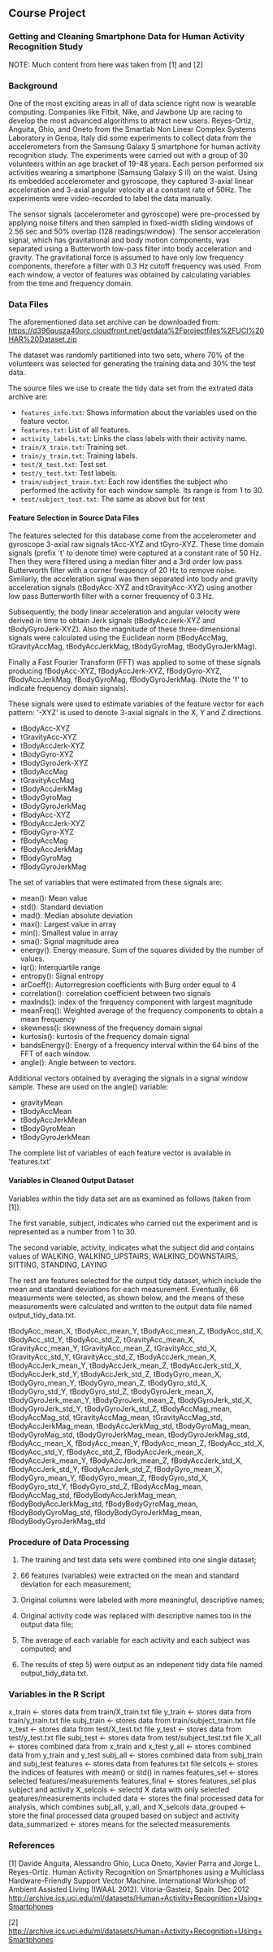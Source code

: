 ## Course Project

### Getting and Cleaning Smartphone Data for Human Activity Recognition Study

NOTE: Much content from here was taken from [1] and [2]


### Background

One of the most exciting areas in all of data science right now is wearable computing. Companies like Fitbit, Nike, and Jawbone Up are racing to develop the most advanced algorithms to attract new users. Reyes-Ortiz, Anguita, Ghio, and Oneto from the Smartlab Non Linear Complex Systems Laboratory in Genoa, Italy did some experiments to collect data from the accelerometers from the Samsung Galaxy S smartphone for human activity recognition study. The experiments were carried out with a group of 30 volunteers within an age bracket of 19-48 years. Each person performed six activities wearing a smartphone (Samsung Galaxy S II) on the waist. Using its embedded accelerometer and gyroscope, they captured 3-axial linear acceleration and 3-axial angular velocity at a constant rate of 50Hz. The experiments were video-recorded to label the data manually.

The sensor signals (accelerometer and gyroscope) were pre-processed by applying noise filters and then sampled in fixed-width sliding windows of 2.56 sec and 50% overlap (128 readings/window). The sensor acceleration signal, which has gravitational and body motion components, was separated using a Butterworth low-pass filter into body acceleration and gravity. The gravitational force is assumed to have only low frequency components, therefore a filter with 0.3 Hz cutoff frequency was used. From each window, a vector of features was obtained by calculating variables from the time and frequency domain.


### Data Files

The aforementioned data set archive can be downloaded from: https://d396qusza40orc.cloudfront.net/getdata%2Fprojectfiles%2FUCI%20HAR%20Dataset.zip

The dataset was randomly partitioned into two sets, where 70% of the volunteers was selected for generating the training data and 30% the test data.

The source files we use to create the tidy data set from the extrated data archive are:
*  `features_info.txt`: Shows information about the variables used on the feature vector.
*  `features.txt`: List of all features.
*  `activity_labels.txt`: Links the class labels with their activity name.
*  `train/X_train.txt`: Training set.
*  `train/y_train.txt`: Training labels.
*  `test/X_test.txt`: Test set.
*  `test/y_test.txt`: Test labels.
*  `train/subject_train.txt`: Each row identifies the subject who performed the activity for each window sample. Its range is from 1 to 30.
*  `test/subject_test.txt`: The same as above but for test


#### Feature Selection in Source Data Files

The features selected for this database come from the accelerometer and gyroscope 3-axial raw signals tAcc-XYZ and tGyro-XYZ. These time domain signals (prefix 't' to denote time) were captured at a constant rate of 50 Hz. Then they were filtered using a median filter and a 3rd order low pass Butterworth filter with a corner frequency of 20 Hz to remove noise. Similarly, the acceleration signal was then separated into body and gravity acceleration signals (tBodyAcc-XYZ and tGravityAcc-XYZ) using another low pass Butterworth filter with a corner frequency of 0.3 Hz. 

Subsequently, the body linear acceleration and angular velocity were derived in time to obtain Jerk signals (tBodyAccJerk-XYZ and tBodyGyroJerk-XYZ). Also the magnitude of these three-dimensional signals were calculated using the Euclidean norm (tBodyAccMag, tGravityAccMag, tBodyAccJerkMag, tBodyGyroMag, tBodyGyroJerkMag). 

Finally a Fast Fourier Transform (FFT) was applied to some of these signals producing fBodyAcc-XYZ, fBodyAccJerk-XYZ, fBodyGyro-XYZ, fBodyAccJerkMag, fBodyGyroMag, fBodyGyroJerkMag. (Note the 'f' to indicate frequency domain signals). 

These signals were used to estimate variables of the feature vector for each pattern: '-XYZ' is used to denote 3-axial signals in the X, Y and Z directions.

* tBodyAcc-XYZ
* tGravityAcc-XYZ
* tBodyAccJerk-XYZ
* tBodyGyro-XYZ
* tBodyGyroJerk-XYZ
* tBodyAccMag
* tGravityAccMag
* tBodyAccJerkMag
* tBodyGyroMag
* tBodyGyroJerkMag
* fBodyAcc-XYZ
* fBodyAccJerk-XYZ
* fBodyGyro-XYZ
* fBodyAccMag
* fBodyAccJerkMag
* fBodyGyroMag
* fBodyGyroJerkMag

The set of variables that were estimated from these signals are: 

* mean(): Mean value
* std(): Standard deviation
* mad(): Median absolute deviation 
* max(): Largest value in array
* min(): Smallest value in array
* sma(): Signal magnitude area
* energy(): Energy measure. Sum of the squares divided by the number of values. 
* iqr(): Interquartile range 
* entropy(): Signal entropy
* arCoeff(): Autorregresion coefficients with Burg order equal to 4
* correlation(): correlation coefficient between two signals
* maxInds(): index of the frequency component with largest magnitude
* meanFreq(): Weighted average of the frequency components to obtain a mean frequency
* skewness(): skewness of the frequency domain signal 
* kurtosis(): kurtosis of the frequency domain signal 
* bandsEnergy(): Energy of a frequency interval within the 64 bins of the FFT of each window.
* angle(): Angle between to vectors.

Additional vectors obtained by averaging the signals in a signal window sample. These are used on the angle() variable:

* gravityMean
* tBodyAccMean
* tBodyAccJerkMean
* tBodyGyroMean
* tBodyGyroJerkMean

The complete list of variables of each feature vector is available in 'features.txt'


#### Variables in Cleaned Output Dataset

Variables within the tidy data set are as examined as follows (taken from [1]).

The first variable, subject, indicates who carried out the experiment and is represented as a number from 1 to 30.

The second variable, activity, indicates what the subject did and contains values of WALKING, WALKING_UPSTAIRS, WALKING_DOWNSTAIRS, SITTING, STANDING, LAYING

The rest are features selected for the output tidy dataset, which include the mean and standard deviations for each measurement. Eventually, 66 measurments were selected, as shown below, and the means of these measurements were calculated and written to the output data file named output_tidy_data.txt.

tBodyAcc_mean_X, tBodyAcc_mean_Y, tBodyAcc_mean_Z, tBodyAcc_std_X, tBodyAcc_std_Y, tBodyAcc_std_Z, tGravityAcc_mean_X, tGravityAcc_mean_Y, tGravityAcc_mean_Z, tGravityAcc_std_X, tGravityAcc_std_Y, tGravityAcc_std_Z, tBodyAccJerk_mean_X, tBodyAccJerk_mean_Y, tBodyAccJerk_mean_Z, tBodyAccJerk_std_X, tBodyAccJerk_std_Y, tBodyAccJerk_std_Z, tBodyGyro_mean_X, tBodyGyro_mean_Y, tBodyGyro_mean_Z, tBodyGyro_std_X, tBodyGyro_std_Y, tBodyGyro_std_Z, tBodyGyroJerk_mean_X, tBodyGyroJerk_mean_Y, tBodyGyroJerk_mean_Z, tBodyGyroJerk_std_X, tBodyGyroJerk_std_Y, tBodyGyroJerk_std_Z, tBodyAccMag_mean, tBodyAccMag_std, tGravityAccMag_mean, tGravityAccMag_std, tBodyAccJerkMag_mean, tBodyAccJerkMag_std, tBodyGyroMag_mean, tBodyGyroMag_std, tBodyGyroJerkMag_mean, tBodyGyroJerkMag_std, fBodyAcc_mean_X, fBodyAcc_mean_Y, fBodyAcc_mean_Z, fBodyAcc_std_X, fBodyAcc_std_Y, fBodyAcc_std_Z, fBodyAccJerk_mean_X, fBodyAccJerk_mean_Y, fBodyAccJerk_mean_Z, fBodyAccJerk_std_X, fBodyAccJerk_std_Y, fBodyAccJerk_std_Z, fBodyGyro_mean_X, fBodyGyro_mean_Y, fBodyGyro_mean_Z, fBodyGyro_std_X, fBodyGyro_std_Y, fBodyGyro_std_Z, fBodyAccMag_mean, fBodyAccMag_std, fBodyBodyAccJerkMag_mean, fBodyBodyAccJerkMag_std, fBodyBodyGyroMag_mean, fBodyBodyGyroMag_std, fBodyBodyGyroJerkMag_mean, fBodyBodyGyroJerkMag_std


### Procedure of Data Processing

1) The training and test data sets were combined into one single dataset;

2) 66 features (variables) were extracted on the mean and standard deviation for each measurement;

3) Original columns were labeled with more meaningful, descriptive names;

4) Original activity code was replaced with descriptive names too in the output data file;

5) The average of each variable for each activity and each subject was computed; and

6) The results of step 5) were output as an indepenent tidy data file named output_tidy_data.txt.


### Variables in the R Script

x_train <- stores data from train/X_train.txt file
y_train <- stores data from train/y_train.txt file
subj_train <- stores data from train/subject_train.txt file
x_test <- stores data from test/X_test.txt file
y_test <- stores data from test/y_test.txt file
subj_test <- stores data from test/subject_test.txt file
X_all <- stores combined data from x_train and x_test
y_all <- stores combined data from y_train and y_test
subj_all <- stores combined data from subj_train and subj_test
features <- stores data from features.txt file
selcols <- stores the indices of features with mean() or std() in names
features_sel <- stores selected features/measurements
features_final <- stores features_sel plus subject and activity
X_selcols <- selectd X data with only selected geatures/measurements included
data <- stores the final processed data for analysis, which combines subj_all, y_all, and X_selcols
data_grouped <- store the final processed data grouped based on subject and activity
data_summarized <- stores means for the selected measurements


### References
[1] Davide Anguita, Alessandro Ghio, Luca Oneto, Xavier Parra and Jorge L. Reyes-Ortiz. Human Activity Recognition on Smartphones using a Multiclass Hardware-Friendly Support Vector Machine. International Workshop of Ambient Assisted Living (IWAAL 2012). Vitoria-Gasteiz, Spain. Dec 2012 http://archive.ics.uci.edu/ml/datasets/Human+Activity+Recognition+Using+Smartphones

[2] http://archive.ics.uci.edu/ml/datasets/Human+Activity+Recognition+Using+Smartphones
